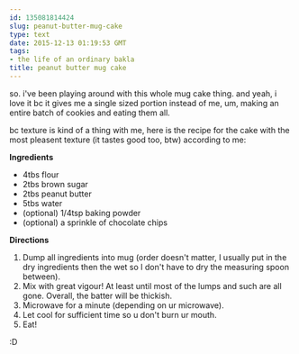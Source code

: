 ```yaml
---
id: 135081814424
slug: peanut-butter-mug-cake
type: text
date: 2015-12-13 01:19:53 GMT
tags:
- the life of an ordinary bakla
title: peanut butter mug cake
---
```

so. i've been playing around with this whole mug cake thing. and yeah, i love it bc it gives me a single sized portion instead of me, um, making an entire batch of cookies and eating them all.

bc texture is kind of a thing with me, here is the recipe for the cake with the most pleasent texture (it tastes good too, btw) according to me:

**Ingredients**

- 4tbs flour
- 2tbs brown sugar
- 2tbs peanut butter
- 5tbs water
- (optional) 1/4tsp baking powder
- (optional) a sprinkle of chocolate chips
 
**Directions**

1. Dump all ingredients into mug (order doesn't matter, I usually put in the dry ingredients then the wet so I don't have to dry the measuring spoon between).
2. Mix with great vigour! At least until most of the lumps and such are all gone. Overall, the batter will be thickish.
3. Microwave for a minute (depending on ur microwave).
4. Let cool for sufficient time so u don't burn ur mouth.
5. Eat!

:D